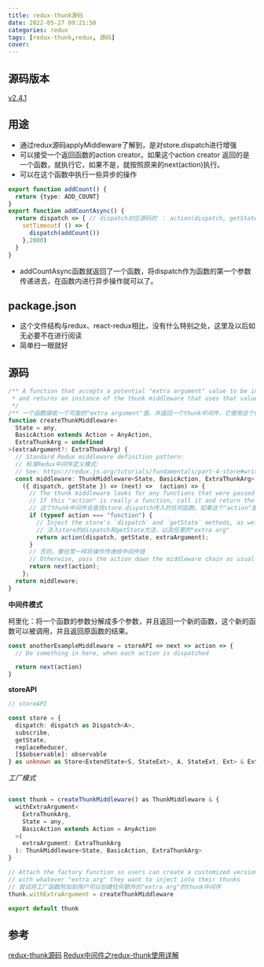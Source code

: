 ```yaml
---
title: redux-thunk源码
date: 2022-05-27 09:21:50
categories: redux
tags: [redux-thunk,redux, 源码]
cover:
---
```


## 源码版本

[v2.4.1](https://github.com/reduxjs/redux-thunk/releases/tag/v2.4.1)

## 用途
- 通过redux源码applyMiddleware了解到，是对store.dispatch进行增强
- 可以接受一个返回函数的action creator。如果这个action creator 返回的是一个函数，就执行它，如果不是，就按照原来的next(action)执行。
- 可以在这个函数中执行一些异步的操作

```ts
export function addCount() {
  return {type: ADD_COUNT}
} 
export function addCountAsync() {
  return dispatch => { // dispatch对应源码的 ： action(dispatch, getState, extraArgument);的第一个参数
    setTimeout( () => {
      dispatch(addCount())
    },2000)
  }
}

```
- addCountAsync函数就返回了一个函数，将dispatch作为函数的第一个参数传递进去，在函数内进行异步操作就可以了。

## package.json

- 这个文件结构与redux、react-redux相比，没有什么特别之处，这里及以后如无必要不在进行阅读
- 简单扫一眼就好

## 源码

```ts
/** A function that accepts a potential "extra argument" value to be injected later,
 * and returns an instance of the thunk middleware that uses that value
 */
/** 一个函数接收一个可能的"extra argument"值，并返回一个thunk中间件，它使用这个值 */
function createThunkMiddleware<
  State = any,
  BasicAction extends Action = AnyAction,
  ExtraThunkArg = undefined
>(extraArgument?: ExtraThunkArg) {
  // Standard Redux middleware definition pattern:
  // 标准Redux中间件定义模式:
  // See: https://redux.js.org/tutorials/fundamentals/part-4-store#writing-custom-middleware
  const middleware: ThunkMiddleware<State, BasicAction, ExtraThunkArg> =
    ({ dispatch, getState }) => (next) =>  (action) => {
      // The thunk middleware looks for any functions that were passed to `store.dispatch`.
      // If this "action" is really a function, call it and return the result.
      // 这个thunk中间件会查找store.dispatch传入的任何函数。如果这个"action"是一个函数，调用它并返回结果。
      if (typeof action === "function") {
        // Inject the store's `dispatch` and `getState` methods, as well as any "extra arg"
        // 注入store的dispatch和getState方法，以及任意的"extra arg"
        return action(dispatch, getState, extraArgument);
      }
      // 否则，像往常一样将操作传递给中间件链
      // Otherwise, pass the action down the middleware chain as usual
      return next(action);
    };
  return middleware;
}
```
**中间件模式**

柯里化：将一个函数的参数分解成多个参数，并且返回一个新的函数，这个新的函数可以被调用，并且返回原函数的结果。

```ts
const anotherExampleMiddleware = storeAPI => next => action => {
  // Do something in here, when each action is dispatched

  return next(action)
}
```
**storeAPI**

```ts
// storeAPI

const store = {
  dispatch: dispatch as Dispatch<A>,
  subscribe,
  getState,
  replaceReducer,
  [$$observable]: observable
} as unknown as Store<ExtendState<S, StateExt>, A, StateExt, Ext> & Ext
```
*工厂模式*

```ts

const thunk = createThunkMiddleware() as ThunkMiddleware & {
  withExtraArgument<
    ExtraThunkArg,
    State = any,
    BasicAction extends Action = AnyAction
  >(
    extraArgument: ExtraThunkArg
  ): ThunkMiddleware<State, BasicAction, ExtraThunkArg>
}

// Attach the factory function so users can create a customized version
// with whatever "extra arg" they want to inject into their thunks
// 尝试将工厂函数附加到用户可以创建任何额外的"extra arg"的thunk中间件
thunk.withExtraArgument = createThunkMiddleware

export default thunk
```
## 参考
[redux-thunk源码](https://github.com/reduxjs/redux-thunk/blob/master/src/index.ts)
[Redux中间件之redux-thunk使用详解](https://blog.csdn.net/hsany330/article/details/105951197)
